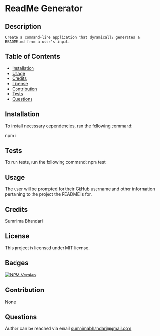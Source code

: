 
  # ReadMe Generator

  ## Description
    Create a command-line application that dynamically generates a README.md from a user's input.
    
  ## Table of Contents
  * [Installation](#installation)
  * [Usage](#usage)
  * [Credits](#credits)
  * [License](#license)
  * [Contribution](#contribution)
  * [Tests](#tests)
  * [Questions](#questions)
    
  ## Installation 
  To install necessary dependencies, run the following command:
  
  npm i

  ## Tests 
  To run tests, run the following command:
  npm test

  ## Usage 
  The user will be prompted for their GitHub username and other information pertaining to the project the README is for.

  ## Credits 
  Sumnima Bhandari
  
  ## License 
  This project is licensed under MIT license.

  ## Badges
  [![NPM Version](https://img.shields.io/npm/v/npm.svg?style=flat)]()

  ## Contribution 
  None

  ## Questions 
  Author can be reached via email
  sumnimabhandari@gmail.com
  